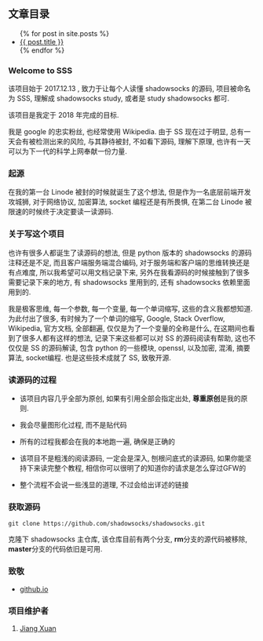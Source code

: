 ## 文章目录

<ul>
  {% for post in site.posts %}
    <li>
      <a href=".{{ post.url }}">{{ post.title }}</a>
    </li>
  {% endfor %}
</ul>

### Welcome to SSS

该项目始于 2017.12.13 , 致力于让每个人读懂 shadowsocks 的源码, 项目被命名为 SSS, 理解成 shadowsocks study, 或者是 study shadowsocks 都可.

该项目是我定于 2018 年完成的目标.

我是 google 的忠实粉丝, 也经常使用 Wikipedia. 由于 SS 现在过于明显, 总有一天会有被检测出来的风险, 与其静待被封, 不如看下源码, 理解下原理, 也许有一天可以为下一代的科学上网奉献一份力量.

### 起源

在我的第一台 Linode 被封的时候就诞生了这个想法, 但是作为一名底层前端开发攻城狮, 对于网络协议, 加密算法, socket 编程还是有所畏惧, 在第二台 Linode 被限速的时候终于决定要读一读源码.

### 关于写这个项目

也许有很多人都诞生了读源码的想法, 但是 python 版本的 shadowsocks 的源码注释还是不足, 而且客户端服务端混合编码, 对于服务端和客户端的思维转换还是有点难度, 所以我希望可以用文档记录下来, 另外在我看源码的时候接触到了很多需要记录下来的地方, 有 shadowsocks 里用到的, 还有 shadowsocks 依赖里面用到的.

我是极客思维, 每一个参数, 每一个变量, 每一个单词缩写, 这些的含义我都想知道. 为此付出了很多, 有时候为了一个单词的缩写, Google, Stack Overflow, Wikipedia, 官方文档, 全部翻遍, 仅仅是为了一个变量的全称是什么, 在这期间也看到了很多人都有这样的想法, 记录下来这些都可以对 SS 的源码阅读有帮助, 这也不仅仅是 SS 的源码解读, 包含 python 的一些模块, openssl, 以及加密, 混淆, 摘要算法, socket编程. 也是这些技术成就了 SS, 致敬开源.


### 读源码的过程

* 该项目内容几乎全部为原创, 如果有引用全部会指定出处, **尊重原创**是我的原则.

* 我会尽量图形化过程, 而不是贴代码

* 所有的过程我都会在我的本地跑一遍, 确保是正确的

* 该项目不是粗浅的阅读源码, 一定会是深入, 刨根问底式的读源码, 如果你能坚持下来读完整个教程, 相信你可以很明了的知道你的请求是怎么穿过GFW的

* 整个流程不会说一些浅显的道理, 不过会给出详述的链接

### 获取源码

```shell
git clone https://github.com/shadowsocks/shadowsocks.git
```

克隆下 shadowsocks 主仓库, 该仓库目前有两个分支, **rm**分支的源代码被移除, **master**分支的代码依旧是可用.

### 致敬

* [github.io](https://github.io)

### 项目维护者

1. [Jiang Xuan](https://github.com/Jiang-Xuan)
